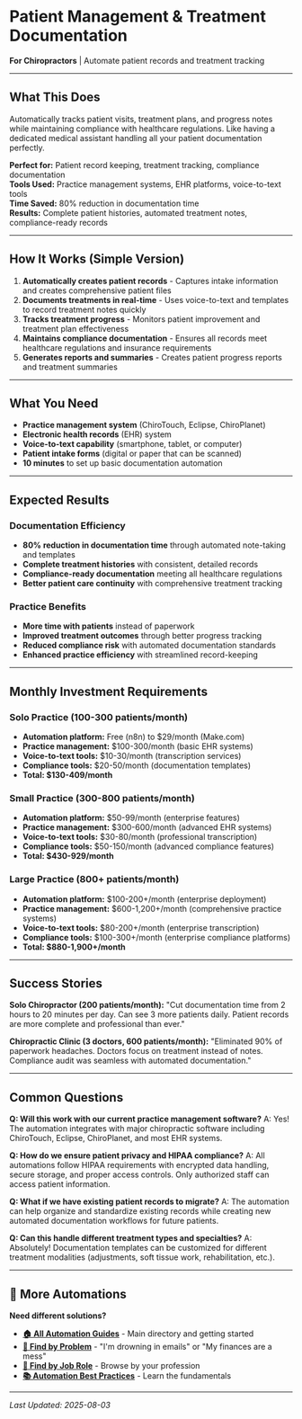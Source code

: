 # Patient Management & Treatment Documentation

**For Chiropractors** | Automate patient records and treatment tracking

---

## What This Does

Automatically tracks patient visits, treatment plans, and progress notes while maintaining compliance with healthcare regulations. Like having a dedicated medical assistant handling all your patient documentation perfectly.

**Perfect for:** Patient record keeping, treatment tracking, compliance documentation  
**Tools Used:** Practice management systems, EHR platforms, voice-to-text tools  
**Time Saved:** 80% reduction in documentation time  
**Results:** Complete patient histories, automated treatment notes, compliance-ready records

---

## How It Works (Simple Version)

1. **Automatically creates patient records** - Captures intake information and creates comprehensive patient files
2. **Documents treatments in real-time** - Uses voice-to-text and templates to record treatment notes quickly
3. **Tracks treatment progress** - Monitors patient improvement and treatment plan effectiveness
4. **Maintains compliance documentation** - Ensures all records meet healthcare regulations and insurance requirements
5. **Generates reports and summaries** - Creates patient progress reports and treatment summaries

---

## What You Need

- **Practice management system** (ChiroTouch, Eclipse, ChiroPlanet)
- **Electronic health records** (EHR) system
- **Voice-to-text capability** (smartphone, tablet, or computer)
- **Patient intake forms** (digital or paper that can be scanned)
- **10 minutes** to set up basic documentation automation

---

## Expected Results

### Documentation Efficiency
- **80% reduction in documentation time** through automated note-taking and templates
- **Complete treatment histories** with consistent, detailed records
- **Compliance-ready documentation** meeting all healthcare regulations
- **Better patient care continuity** with comprehensive treatment tracking

### Practice Benefits
- **More time with patients** instead of paperwork
- **Improved treatment outcomes** through better progress tracking
- **Reduced compliance risk** with automated documentation standards
- **Enhanced practice efficiency** with streamlined record-keeping

---

## Monthly Investment Requirements

### Solo Practice (100-300 patients/month)
- **Automation platform:** Free (n8n) to $29/month (Make.com)
- **Practice management:** $100-300/month (basic EHR systems)
- **Voice-to-text tools:** $10-30/month (transcription services)
- **Compliance tools:** $20-50/month (documentation templates)
- **Total: $130-409/month**

### Small Practice (300-800 patients/month)
- **Automation platform:** $50-99/month (enterprise features)
- **Practice management:** $300-600/month (advanced EHR systems)
- **Voice-to-text tools:** $30-80/month (professional transcription)
- **Compliance tools:** $50-150/month (advanced compliance features)
- **Total: $430-929/month**

### Large Practice (800+ patients/month)
- **Automation platform:** $100-200+/month (enterprise deployment)
- **Practice management:** $600-1,200+/month (comprehensive practice systems)
- **Voice-to-text tools:** $80-200+/month (enterprise transcription)
- **Compliance tools:** $100-300+/month (enterprise compliance platforms)
- **Total: $880-1,900+/month**

---

## Success Stories

**Solo Chiropractor (200 patients/month):**
"Cut documentation time from 2 hours to 20 minutes per day. Can see 3 more patients daily. Patient records are more complete and professional than ever."

**Chiropractic Clinic (3 doctors, 600 patients/month):**
"Eliminated 90% of paperwork headaches. Doctors focus on treatment instead of notes. Compliance audit was seamless with automated documentation."

---

## Common Questions

**Q: Will this work with our current practice management software?**
A: Yes! The automation integrates with major chiropractic software including ChiroTouch, Eclipse, ChiroPlanet, and most EHR systems.

**Q: How do we ensure patient privacy and HIPAA compliance?**
A: All automations follow HIPAA requirements with encrypted data handling, secure storage, and proper access controls. Only authorized staff can access patient information.

**Q: What if we have existing patient records to migrate?**
A: The automation can help organize and standardize existing records while creating new automated documentation workflows for future patients.

**Q: Can this handle different treatment types and specialties?**
A: Absolutely! Documentation templates can be customized for different treatment modalities (adjustments, soft tissue work, rehabilitation, etc.).

---

## 🔗 More Automations

**Need different solutions?**
- **[🏠 All Automation Guides](../../AI%20Automations%20Guide.md)** - Main directory and getting started
- **[🎯 Find by Problem](../../Automation%20Workflows%20by%20Problem.md)** - "I'm drowning in emails" or "My finances are a mess"
- **[👔 Find by Job Role](../../Automation%20Workflows%20by%20Job%20Role.md)** - Browse by your profession
- **[📚 Automation Best Practices](../../Automation%20Best%20Practices.md)** - Learn the fundamentals

---

*Last Updated: 2025-08-03*